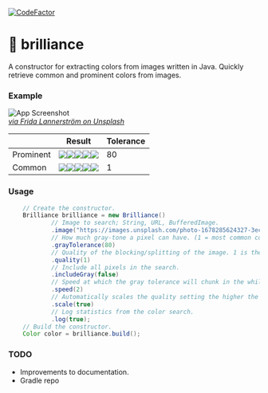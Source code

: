 [![CodeFactor](https://www.codefactor.io/repository/github/steventheperson/brilliance/badge)](https://www.codefactor.io/repository/github/steventheperson/brilliance)
# 🎨 brilliance

A constructor for extracting colors from images written in Java. Quickly retrieve common and prominent colors from images.

### Example

![App Screenshot](https://images.unsplash.com/photo-1678285624327-3ec8a48e1609?ixlib=rb-4.0.3&ixid=MnwxMjA3fDB8MHxwaG90by1wYWdlfHx8fGVufDB8fHx8&auto=format&fit=crop&w=340&q=80)\
*[via Frida Lannerström on Unsplash](https://unsplash.com/@fridalannerstrom)*

[p]: https://via.placeholder.com/10/ff9e13?text=+
[c]: https://via.placeholder.com/10/90c1c5?text=+

|           | Result                         | Tolerance |
|-----------|--------------------------------|-----------|
| Prominent | ![][p]![][p]![][p]![][p]![][p] | 80        |
| Common    | ![][c]![][c]![][c]![][c]![][c] | 1         |

### Usage

```java
    // Create the constructor.
    Brilliance brilliance = new Brilliance()
            // Image to search; String, URL, BufferedImage.
            .image("https://images.unsplash.com/photo-1678285624327-3ec8a48e1609?ixlib=rb-4.0.3&ixid=MnwxMjA3fDB8MHxwaG90by1wYWdlfHx8fGVufDB8fHx8")
            // How much gray-tone a pixel can have. (1 = most common color, higher = more prominent)
            .grayTolerance(80)
            // Quality of the blocking/splitting of the image. 1 is the highest quality.
            .quality(1)
            // Include all pixels in the search.
            .includeGray(false)
            // Speed at which the gray tolerance will chunk in the while loop when a color is null.
            .speed(2)
            // Automatically scales the quality setting the higher the image pixel count.
            .scale(true)
            // Log statistics from the color search.
            .log(true);
    // Build the constructor.
    Color color = brilliance.build();
```
### TODO
- Improvements to documentation.
- Gradle repo
